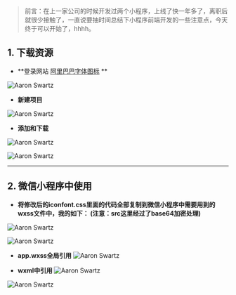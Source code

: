 > 前言：在上一家公司的时候开发过两个小程序，上线了快一年多了，离职后就很少接触了，一直说要抽时间总结下小程序前端开发的一些注意点，今天终于可以开始了，hhhh。

## 1. 下载资源

- **登录网站 [阿里巴巴字体图标](http://www.iconfont.cn/) **

![Aaron Swartz](https://upload-images.jianshu.io/upload_images/9028759-eb49958739402c14.png?imageMogr2/auto-orient/strip%7CimageView2/2/w/1240)

- **新建项目**

![Aaron Swartz](https://upload-images.jianshu.io/upload_images/9028759-64e788bf6a2035da.png?imageMogr2/auto-orient/strip%7CimageView2/2/w/1240)


- **添加和下载**

![Aaron Swartz](https://upload-images.jianshu.io/upload_images/9028759-92a6a041c45be935.png?imageMogr2/auto-orient/strip%7CimageView2/2/w/1240)


![Aaron Swartz](https://upload-images.jianshu.io/upload_images/9028759-02b91f47d0386407.png?imageMogr2/auto-orient/strip%7CimageView2/2/w/1240)

-------------------

## 2. 微信小程序中使用

- **将修改后的iconfont.css里面的代码全部复制到微信小程序中需要用到的wxss文件中，我的如下： (注意：src这里经过了base64加密处理)**


![Aaron Swartz](https://raw.githubusercontent.com/linshengqi/MarkdownPhotos/master/font.wcxss_1.png)

![Aaron Swartz](https://raw.githubusercontent.com/linshengqi/MarkdownPhotos/master/font.wxss.png)


- **app.wxss全局引用**
![Aaron Swartz](https://raw.githubusercontent.com/linshengqi/MarkdownPhotos/master/app.wxss.png)


- **wxml中引用**
![Aaron Swartz](https://raw.githubusercontent.com/linshengqi/MarkdownPhotos/master/index.wxml.png)

![Aaron Swartz](https://raw.githubusercontent.com/linshengqi/MarkdownPhotos/master/indexPage.png)


